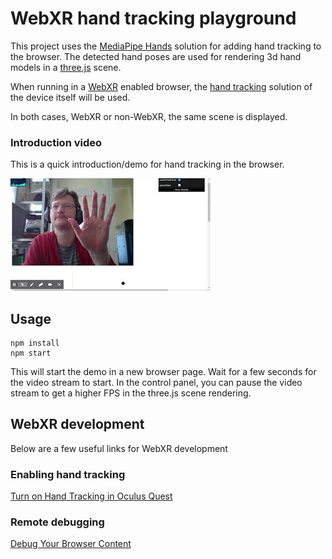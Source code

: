# WebXR hand tracking playground

This project uses the [MediaPipe Hands](https://google.github.io/mediapipe/solutions/hands) 
solution for adding hand tracking to the browser.
The detected hand poses are used for rendering 3d hand models in a  [three.js](https://threejs.org/)
scene. 

When running in a [WebXR](https://immersiveweb.dev/) enabled browser, the [hand tracking](https://immersive-web.github.io/webxr-hand-input/)
solution of the device itself will be used. 

In both cases, WebXR or non-WebXR, the same
scene is displayed.

### Introduction video
This is a quick introduction/demo for hand tracking in the browser.

[![demo-video](img/video1.jpg)](https://youtu.be/7FFeu797fLk)

## Usage
```
npm install
npm start
```
This will start the demo in a new browser page.
Wait for a few seconds for the video stream to start.
In the control panel, you can pause the video stream to get a higher FPS in the
three.js scene rendering.

## WebXR development
Below are a few useful links for WebXR development

### Enabling hand tracking
[Turn on Hand Tracking in Oculus Quest](https://support.oculus.com/2483094298688063)

### Remote debugging
[Debug Your Browser Content](https://developer.oculus.com/documentation/oculus-browser/browser-remote-debugging/)
